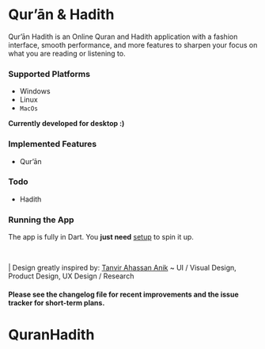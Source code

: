 # Qur’ān & Hadith

Qur’ān Hadith is an Online Quran and Hadith application with a fashion interface, smooth performance, and more features to sharpen your focus on what you are reading or listening to.


### Supported Platforms
- Windows
- Linux
- ``` MacOs ```

**Currently developed for desktop :)**

### Implemented Features

* Qur’ān

### Todo

* Hadith

### Running the App

The app is fully in Dart. You **just need** [setup](https://flutter.dev) to spin it up.

<br>

| Design greatly inspired by: [Tanvir Ahassan Anik](https://dribbble.com/shots/14241258-Islamic-Web-App-Concept) ~ UI / Visual Design, Product Design, UX Design / Research


#### Please see the changelog file for recent improvements and the issue tracker for short-term plans.

# QuranHadith

